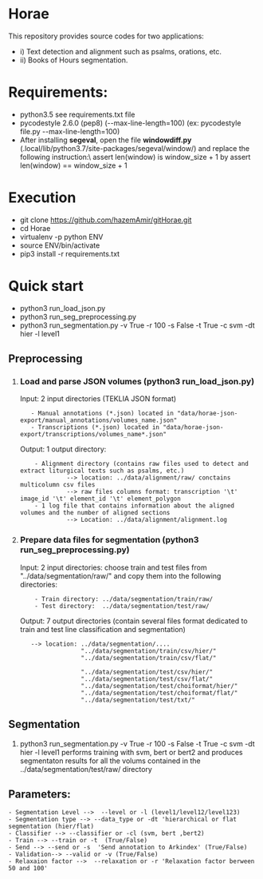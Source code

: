 # Horae
This repository provides source codes for two applications: 
  - i)  Text detection and alignment such as psalms, orations, etc.
  - ii) Books of Hours segmentation.
# Requirements:
- python3.5
  see requirements.txt file
- pycodestyle 2.6.0 (pep8) (--max-line-length=100) 
  (ex: pycodestyle file.py --max-line-length=100)
- After installing **segeval**, open the file **windowdiff.py** (.local/lib/python3.7/site-packages/segeval/window/) and replace the following instruction:\\
  assert len(window) is window_size + 1 by assert len(window) == window_size + 1   
  
# Execution
- git clone https://github.com/hazemAmir/gitHorae.git
- cd Horae
- virtualenv -p python ENV
- source ENV/bin/activate 
- pip3 install -r requirements.txt

# Quick start
- python3 run_load_json.py
- python3 run_seg_preprocessing.py
- python3 run_segmentation.py -v True -r 100 -s False -t True -c svm -dt hier -l level1 

## Preprocessing
   1) ### Load and parse JSON volumes (python3 run_load_json.py)
       
       Input: 2 input directories (TEKLIA JSON format) 
      
             - Manual annotations (*.json) located in "data/horae-json-export/manual_annotations/volumes_name.json" 
             - Transcriptions (*.json) located in "data/horae-json-export/transcriptions/volumes_name*.json"         
  
       Output:  1 output directory:
       
              - Alignment directory (contains raw files used to detect and extract liturgical texts such as psalms, etc.)
                       --> location: ../data/alignment/raw/ conctains multicolumn csv files
                       --> raw files columns format: transcription '\t' image_id '\t' element_id '\t' element_polygon
              - 1 log file that contains information about the aligned volumes and the number of aligned sections
                       --> Location: ../data/alignment/alignment.log
              
   2) ### Prepare data files for segmentation (python3 run_seg_preprocessing.py)   
      
      Input: 2 input directories: choose train and test files from "../data/segmentation/raw/" and copy them into the following directories:  
              
              - Train directory: ../data/segmentation/train/raw/
              - Test directory:  ../data/segmentation/test/raw/
      
      Output: 7 output directories (contain several files format dedicated to train and test line classification and segmentation)
         
             --> location: ../data/segmentation/....
                           "../data/segmentation/train/csv/hier/"
                           "../data/segmentation/train/csv/flat/"
                           
                           "../data/segmentation/test/csv/hier/"
                           "../data/segmentation/test/csv/flat/"
                           "../data/segmentation/test/choiformat/hier/"
                           "../data/segmentation/test/choiformat/flat/"
                           "../data/segmentation/test/txt/"
## Segmentation
 1) python3 run_segmentation.py -v True -r 100 -s False -t True -c svm -dt hier -l level1
    performs training with svm, bert or bert2 and produces segmentaton results for all the volums contained in the ../data/segmentation/test/raw/ directory
   
   ## Parameters:
   
    - Segmentation Level -->  --level or -l (level1/level12/level123)
    - Segmentation type --> --data_type or -dt 'hierarchical or flat segmentation (hier/flat)
    - Classifier --> --classifier or -cl (svm, bert ,bert2)
    - Train --> --train or -t  (True/False)
    - Send --> --send or -s  'Send annotation to Arkindex' (True/False)
    - Validation--> --valid or -v (True/False)
    - Relaxaion factor -->  --relaxation or -r 'Relaxation factor berween 50 and 100'
